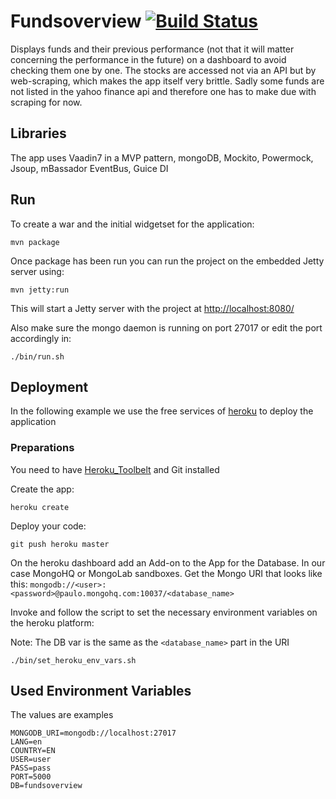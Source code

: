 # Fundsoverview [![Build Status](https://travis-ci.org/axelhodler/fundsoverview.svg)](https://travis-ci.org/axelhodler/fundsoverview)

Displays funds and their previous performance (not that it will matter concerning the performance in the future) on a dashboard to avoid checking them one by one. The stocks are accessed not via an API but by web-scraping, which makes the app itself very brittle. Sadly some funds are not listed in the yahoo finance api and therefore one has to make due with scraping for now.

## Libraries
The app uses Vaadin7 in a MVP pattern, mongoDB, Mockito, Powermock, Jsoup, mBassador EventBus, Guice DI

## Run
To create a war and the initial widgetset for the application:

    mvn package

Once package has been run you can run the project on the embedded Jetty server using:

    mvn jetty:run

This will start a Jetty server with the project at [http://localhost:8080/](http://localhost:8080/)

Also make sure the mongo daemon is running on port 27017 or edit the port accordingly in:

    ./bin/run.sh

## Deployment
In the following example we use the free services of [heroku](https://heroku.com) to deploy the application
### Preparations
You need to have [Heroku_Toolbelt](https://toolbelt.heroku.com) and Git installed

Create the app:

    heroku create

Deploy your code:

    git push heroku master

On the heroku dashboard add an Add-on to the App for the Database. In our case MongoHQ or MongoLab sandboxes. Get the Mongo URI that looks like this: `mongodb://<user>:<password>@paulo.mongohq.com:10037/<database_name>`

Invoke and follow the script to set the necessary environment variables on the heroku platform:

Note: The DB var is the same as the `<database_name>` part in the URI

    ./bin/set_heroku_env_vars.sh

## Used Environment Variables
The values are examples

    MONGODB_URI=mongodb://localhost:27017
    LANG=en
    COUNTRY=EN
    USER=user
    PASS=pass
    PORT=5000
    DB=fundsoverview
